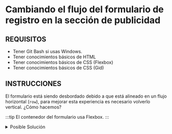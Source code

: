 # Cambiando el flujo del formulario de registro en la sección de publicidad

## REQUISITOS
- Tener Git Bash si usas Windows.
- Tener conocimientos básicos de HTML
- Tener conocimientos básicos de CSS (Flexbox)
- Tener conocimientos básicos de CSS (Gid)

## INSTRUCCIONES

El formulario está siendo desbordado debido a que está alineado en un flujo 
horizontal (`row`), para mejorar esta experiencia es necesario volverlo vertical.
¿Cómo hacemos?

:::tip
El contenedor del formulario usa Flexbox.
:::


<details>
  <summary>Posible Solución</summary>

```css
@media (max-width: 575px) {
  .publish > form {
    flex-direction: column;
  }

  .publish > form > div {
    height: 50px;
    margin-top: 10px;
  }

  .publish > form > div > input {
    width: 65%;
  }
}
```

Adicionalmente agregamos algunos estilos para mejorar la apariencia y ancho de
nuestro formulario.

</details>

